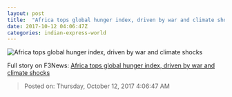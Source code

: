 ```yaml
---
layout: post
title:  "Africa tops global hunger index, driven by war and climate shocks"
date: 2017-10-12 04:06:47Z
categories: indian-express-world
---
```


![Africa tops global hunger index, driven by war and climate shocks](http://images.indianexpress.com/2017/05/africa-759.jpg?w=759)




Full story on F3News: [Africa tops global hunger index, driven by war and climate shocks](http://www.f3nws.com/n/K2bJa)

> Posted on: Thursday, October 12, 2017 4:06:47 AM
